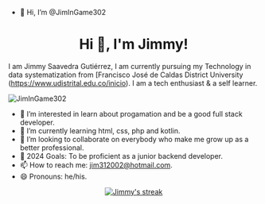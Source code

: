 - 👋 Hi, I’m @JimInGame302
<h1 align="center">Hi 👋, I'm Jimmy!</h1>

I am Jimmy Saavedra Gutiérrez, I am currently pursuing my Technology in data systematization from [Francisco José de Caldas District University (https://www.udistrital.edu.co/inicio). I am a tech enthusiast & a self learner.

<p align="left"> <img src="https://komarev.com/ghpvc/?username=JimInGame302" alt="JimInGame302" /> </p>

- 👀 I’m interested in learn about progamation and be a good full stack developer.
- 🌱 I’m currently learning html, css, php and kotlin.
- 💞️ I’m looking to collaborate on everybody who make me grow up as a better professional.
- 🥅 2024 Goals: To be proficient as a junior backend developer.
- 📫 How to reach me: jim312002@hotmail.com.
- 😄 Pronouns: he/his.

<p align="center">
    <a href="https://github.com/JimInGame302/github-readme-streak-stats">
        <img title="🔥 Get streak stats for your profile at git.io/streak-stats" alt="Jimmy's streak" src="https://github-readme-streak-stats.herokuapp.com/?user=JimInGame302&theme=black-ice&hide_border=true&stroke=0000&background=060A0CD0"/>
    </a>
</p>

